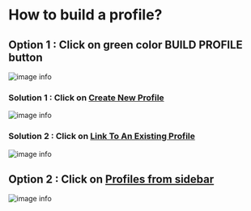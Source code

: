 # How to build a profile?

## Option 1 : Click on green color BUILD PROFILE button

![image info](../static/img/profiles_2/sol1.png)

### Solution 1 : Click on [Create New Profile](/faqs/Chat/q5)

![image info](../static/img/profiles/step2.png)

### Solution 2 : Click on [Link To An Existing Profile](/faqs/Chat/q6)

![image info](../static/img/profiles/step3.png)

## Option 2 : Click on [Profiles from sidebar](faqs/Profile/q7)

![image info](../static/img/profiles/step4.png)

